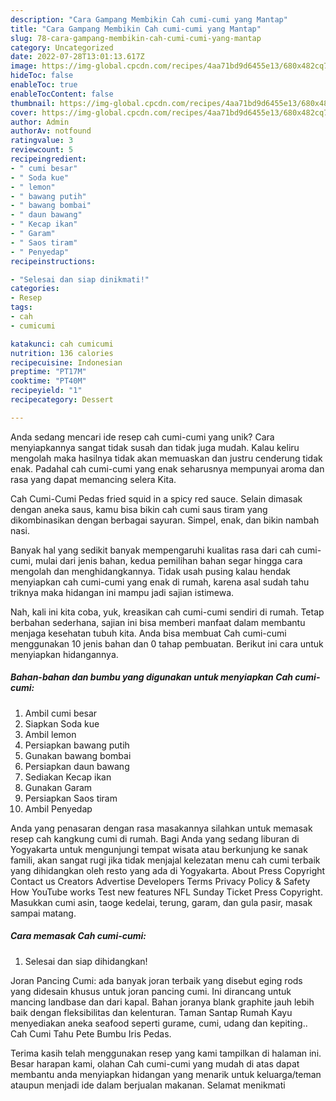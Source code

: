 ```yaml
---
description: "Cara Gampang Membikin Cah cumi-cumi yang Mantap"
title: "Cara Gampang Membikin Cah cumi-cumi yang Mantap"
slug: 78-cara-gampang-membikin-cah-cumi-cumi-yang-mantap
category: Uncategorized
date: 2022-07-28T13:01:13.617Z
image: https://img-global.cpcdn.com/recipes/4aa71bd9d6455e13/680x482cq70/cah-cumi-cumi-foto-resep-utama.jpg
hideToc: false
enableToc: true
enableTocContent: false
thumbnail: https://img-global.cpcdn.com/recipes/4aa71bd9d6455e13/680x482cq70/cah-cumi-cumi-foto-resep-utama.jpg
cover: https://img-global.cpcdn.com/recipes/4aa71bd9d6455e13/680x482cq70/cah-cumi-cumi-foto-resep-utama.jpg
author: Admin
authorAv: notfound
ratingvalue: 3
reviewcount: 5
recipeingredient:
- " cumi besar"
- " Soda kue"
- " lemon"
- " bawang putih"
- " bawang bombai"
- " daun bawang"
- " Kecap ikan"
- " Garam"
- " Saos tiram"
- " Penyedap"
recipeinstructions:

- "Selesai dan siap dinikmati!"
categories:
- Resep
tags:
- cah
- cumicumi

katakunci: cah cumicumi 
nutrition: 136 calories
recipecuisine: Indonesian
preptime: "PT17M"
cooktime: "PT40M"
recipeyield: "1"
recipecategory: Dessert

---
```





Anda sedang mencari ide resep cah cumi-cumi yang unik? Cara menyiapkannya sangat tidak susah dan tidak juga mudah. Kalau keliru mengolah maka hasilnya tidak akan memuaskan dan justru cenderung tidak enak. Padahal cah cumi-cumi yang enak seharusnya mempunyai aroma dan rasa yang dapat memancing selera Kita.





Cah Cumi-Cumi Pedas fried squid in a spicy red sauce. Selain dimasak dengan aneka saus, kamu bisa bikin cah cumi saus tiram yang dikombinasikan dengan berbagai sayuran. Simpel, enak, dan bikin nambah nasi.

Banyak hal yang sedikit banyak mempengaruhi kualitas rasa dari cah cumi-cumi, mulai dari jenis bahan, kedua pemilihan bahan segar hingga cara mengolah dan menghidangkannya. Tidak usah pusing kalau hendak menyiapkan cah cumi-cumi yang enak di rumah, karena asal sudah tahu triknya maka hidangan ini mampu jadi sajian istimewa.






Nah, kali ini kita coba, yuk, kreasikan cah cumi-cumi sendiri di rumah. Tetap berbahan sederhana, sajian ini bisa memberi manfaat dalam membantu menjaga kesehatan tubuh kita. Anda bisa membuat Cah cumi-cumi menggunakan 10 jenis bahan dan 0 tahap pembuatan. Berikut ini cara untuk menyiapkan hidangannya.

<!--inarticleads1-->

##### Bahan-bahan dan bumbu yang digunakan untuk menyiapkan Cah cumi-cumi:

1. Ambil  cumi besar
1. Siapkan  Soda kue
1. Ambil  lemon
1. Persiapkan  bawang putih
1. Gunakan  bawang bombai
1. Persiapkan  daun bawang
1. Sediakan  Kecap ikan
1. Gunakan  Garam
1. Persiapkan  Saos tiram
1. Ambil  Penyedap


Anda yang penasaran dengan rasa masakannya silahkan untuk memasak resep cah kangkung cumi di rumah. Bagi Anda yang sedang liburan di Yogyakarta untuk mengunjungi tempat wisata atau berkunjung ke sanak famili, akan sangat rugi jika tidak menjajal kelezatan menu cah cumi terbaik yang dihidangkan oleh resto yang ada di Yogyakarta. About Press Copyright Contact us Creators Advertise Developers Terms Privacy Policy &amp; Safety How YouTube works Test new features NFL Sunday Ticket Press Copyright. Masukkan cumi asin, taoge kedelai, terung, garam, dan gula pasir, masak sampai matang. 

<!--inarticleads2-->

##### Cara memasak Cah cumi-cumi:


1. Selesai dan siap dihidangkan!

Joran Pancing Cumi: ada banyak joran terbaik yang disebut eging rods yang didesain khusus untuk joran pancing cumi. Ini dirancang untuk mancing landbase dan dari kapal. Bahan joranya blank graphite jauh lebih baik dengan fleksibilitas dan kelenturan. Taman Santap Rumah Kayu menyediakan aneka seafood seperti gurame, cumi, udang dan kepiting.. Cah Cumi Tahu Pete Bumbu Iris Pedas. 

Terima kasih telah menggunakan resep yang kami tampilkan di halaman ini. Besar harapan kami, olahan Cah cumi-cumi yang mudah di atas dapat membantu anda menyiapkan hidangan yang menarik untuk keluarga/teman ataupun menjadi ide dalam berjualan makanan. Selamat menikmati
